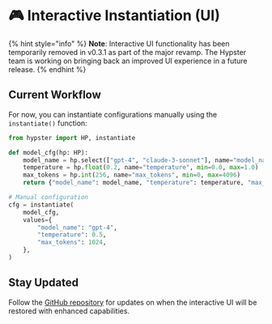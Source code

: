 # 🎮 Interactive Instantiation (UI)

{% hint style="info" %}
**Note**: Interactive UI functionality has been temporarily removed in v0.3.1 as part of the major revamp. The Hypster team is working on bringing back an improved UI experience in a future release.
{% endhint %}

## Current Workflow

For now, you can instantiate configurations manually using the `instantiate()` function:

```python
from hypster import HP, instantiate

def model_cfg(hp: HP):
    model_name = hp.select(["gpt-4", "claude-3-sonnet"], name="model_name")
    temperature = hp.float(0.2, name="temperature", min=0.0, max=1.0)
    max_tokens = hp.int(256, name="max_tokens", min=0, max=4096)
    return {"model_name": model_name, "temperature": temperature, "max_tokens": max_tokens}

# Manual configuration
cfg = instantiate(
    model_cfg,
    values={
        "model_name": "gpt-4",
        "temperature": 0.5,
        "max_tokens": 1024,
    },
)
```

## Stay Updated

Follow the [GitHub repository](https://github.com/gilad-rubin/hypster) for updates on when the interactive UI will be restored with enhanced capabilities.
